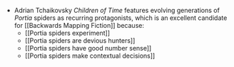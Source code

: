 * Adrian Tchaikovsky _Children of Time_ features evolving generations of _Portia_ spiders as recurring protagonists, which is an excellent candidate for [[Backwards Mapping Fiction]] because:
	* [[Portia spiders experiment]]
	* [[Portia spiders are devious hunters]]
	* [[Portia spiders have good number sense]]
	* [[Portia spiders make contextual decisions]]